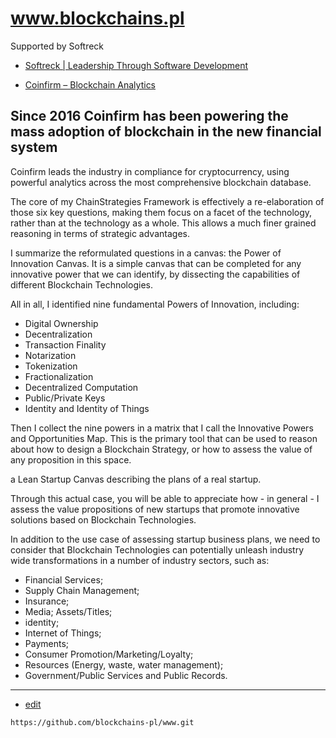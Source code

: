 # www.blockchains.pl


Supported by Softreck 
+ [Softreck | Leadership Through Software Development](https://softreck.com/)


+ [Coinfirm – Blockchain Analytics](https://www.coinfirm.com/)

## Since 2016 Coinfirm has been powering the mass adoption of blockchain in the new financial system
 
 Coinfirm leads the industry in compliance for cryptocurrency, using powerful analytics across the most comprehensive blockchain database.


The core of my ChainStrategies Framework is effectively a re-elaboration of those six key questions, making them focus on a facet of the technology, rather than at the technology as a whole. This allows a much finer grained reasoning in terms of strategic advantages.

I summarize the reformulated questions in a canvas: the Power of Innovation Canvas. It is a simple canvas that can be completed for any innovative power that we can identify, by dissecting the capabilities of different Blockchain Technologies.

All in all, I identified nine fundamental Powers of Innovation, including:

+ Digital Ownership
+ Decentralization
+ Transaction Finality
+ Notarization
+ Tokenization
+ Fractionalization
+ Decentralized Computation
+ Public/Private Keys
+ Identity and Identity of Things


Then I collect the nine powers in a matrix that I call the Innovative Powers and Opportunities Map. 
This is the primary tool that can be used to reason about how to design a Blockchain Strategy, or how to assess the value of any proposition in this space.

a Lean Startup Canvas describing the plans of a real startup. 

Through this actual case, you will be able to appreciate how - in general -
I assess the value propositions of new startups that promote innovative solutions based on Blockchain Technologies.

In addition to the use case of assessing startup business plans, we need to consider that Blockchain Technologies can potentially unleash industry wide transformations in a number of industry sectors, such as:
+ Financial Services;
+ Supply Chain Management;
+ Insurance;
+ Media; Assets/Titles;
+ identity;
+ Internet of Things;
+ Payments;
+ Consumer Promotion/Marketing/Loyalty;
+ Resources (Energy, waste, water management);
+ Government/Public Services and Public Records. 



---
+ [edit](https://github.com/blockchains-pl/www/edit/main/README.md)
 
```
https://github.com/blockchains-pl/www.git
```
